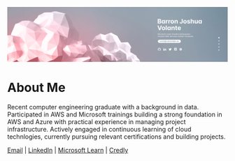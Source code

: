 ![Banner](https://github.com/volantebjb/volantebjb/blob/main/public/images/banner.jpg?raw=true)

# About Me

Recent computer engineering graduate with a background in data. Participated in AWS and Microsoft trainings building a strong foundation in AWS and Azure with practical experience in managing project infrastructure. Actively engaged in continuous learning of cloud technlogies, currently pursuing relevant certifications and building projects.

[Email](work@volantebjb.me) | [LinkedIn](https://www.linkedin.com/in/volantebjb/) | [Microsoft Learn](https://learn.microsoft.com/en-us/users/volantebjb/) | [Credly](https://www.credly.com/users/volantebjb/badges)
